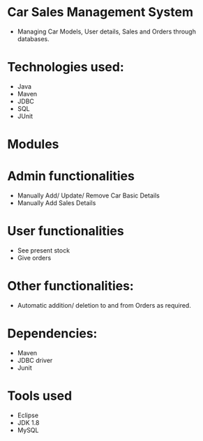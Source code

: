 # Car Sales Management System
- Managing Car Models, User details, Sales and Orders through databases.
# Technologies used:
- Java
- Maven
- JDBC
- SQL
- JUnit
# Modules
# Admin functionalities
- Manually Add/ Update/ Remove Car Basic Details
- Manually Add Sales Details
# User functionalities
- See present stock
- Give orders
# Other functionalities:
- Automatic addition/ deletion to and from Orders as required.
# Dependencies:
- Maven
- JDBC driver
- Junit
# Tools used
- Eclipse
- JDK 1.8
- MySQL

